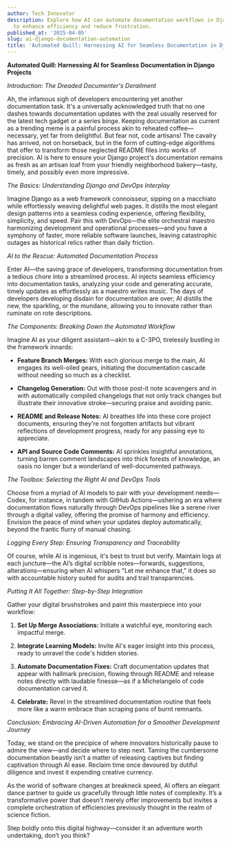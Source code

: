 ```yaml
---
author: Tech Innovator
description: Explore how AI can automate documentation workflows in Django projects
  to enhance efficiency and reduce frustration.
published_at: '2025-04-05'
slug: ai-django-documentation-automation
title: 'Automated Quill: Harnessing AI for Seamless Documentation in Django Projects'
---
```


**Automated Quill: Harnessing AI for Seamless Documentation in Django Projects**

*Introduction: The Dreaded Documenter's Derailment*

Ah, the infamous sigh of developers encountering yet another documentation task. It's a universally acknowledged truth that no one dashes towards documentation updates with the zeal usually reserved for the latest tech gadget or a series binge. Keeping documentation as current as a trending meme is a painful process akin to reheated coffee—necessary, yet far from delightful. But fear not, code artisans! The cavalry has arrived, not on horseback, but in the form of cutting-edge algorithms that offer to transform those neglected README files into works of precision. AI is here to ensure your Django project's documentation remains as fresh as an artisan loaf from your friendly neighborhood bakery—tasty, timely, and possibly even more impressive.

*The Basics: Understanding Django and DevOps Interplay*

Imagine Django as a web framework connoisseur, sipping on a macchiato while effortlessly weaving delightful web pages. It distills the most elegant design patterns into a seamless coding experience, offering flexibility, simplicity, and speed. Pair this with DevOps—the elite orchestral maestro harmonizing development and operational processes—and you have a symphony of faster, more reliable software launches, leaving catastrophic outages as historical relics rather than daily friction.

*AI to the Rescue: Automated Documentation Process*

Enter AI—the saving grace of developers, transforming documentation from a tedious chore into a streamlined process. AI injects seamless efficiency into documentation tasks, analyzing your code and generating accurate, timely updates as effortlessly as a maestro writes music. The days of developers developing disdain for documentation are over; AI distills the new, the sparkling, or the mundane, allowing you to innovate rather than ruminate on rote descriptions.

*The Components: Breaking Down the Automated Workflow*

Imagine AI as your diligent assistant—akin to a C-3PO, tirelessly bustling in the framework innards:

- **Feature Branch Merges:** With each glorious merge to the main, AI engages its well-oiled gears, initiating the documentation cascade without needing so much as a checklist.

- **Changelog Generation:** Out with those post-it note scavengers and in with automatically compiled changelogs that not only track changes but illustrate their innovative stroke—securing praise and avoiding panic.

- **README and Release Notes:** AI breathes life into these core project documents, ensuring they're not forgotten artifacts but vibrant reflections of development progress, ready for any passing eye to appreciate.

- **API and Source Code Comments:** AI sprinkles insightful annotations, turning barren comment landscapes into thick forests of knowledge, an oasis no longer but a wonderland of well-documented pathways.

*The Toolbox: Selecting the Right AI and DevOps Tools*

Choose from a myriad of AI models to pair with your development needs—Codex, for instance, in tandem with GitHub Actions—ushering an era where documentation flows naturally through DevOps pipelines like a serene river through a digital valley, offering the promise of harmony and efficiency. Envision the peace of mind when your updates deploy automatically, beyond the frantic flurry of manual chasing.

*Logging Every Step: Ensuring Transparency and Traceability*

Of course, while AI is ingenious, it's best to trust but verify. Maintain logs at each juncture—the AI’s digital scribble notes—forwards, suggestions, alterations—ensuring when AI whispers "Let me enhance that," it does so with accountable history suited for audits and trail transparencies.

*Putting It All Together: Step-by-Step Integration*

Gather your digital brushstrokes and paint this masterpiece into your workflow:

1. **Set Up Merge Associations:** Initiate a watchful eye, monitoring each impactful merge.
   
2. **Integrate Learning Models:** Invite AI's eager insight into this process, ready to unravel the code's hidden stories.

3. **Automate Documentation Fixes:** Craft documentation updates that appear with hallmark precision, flowing through README and release notes directly with laudable finesse—as if a Michelangelo of code documentation carved it.

4. **Celebrate:** Revel in the streamlined documentation routine that feels more like a warm embrace than scraping pans of burnt remnants.

*Conclusion: Embracing AI-Driven Automation for a Smoother Development Journey*

Today, we stand on the precipice of where innovators historically pause to admire the view—and decide where to step next. Taming the cumbersome documentation beastly isn’t a matter of releasing captives but finding captivation through AI ease. Reclaim time once devoured by dutiful diligence and invest it expending creative currency.

As the world of software changes at breakneck speed, AI offers an elegant dance partner to guide us gracefully through little notes of complexity. It’s a transformative power that doesn’t merely offer improvements but invites a complete orchestration of efficiencies previously thought in the realm of science fiction.

Step boldly onto this digital highway—consider it an adventure worth undertaking, don’t you think?